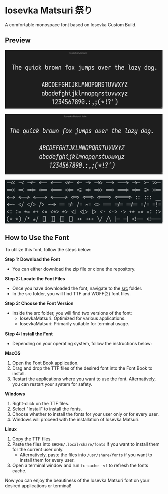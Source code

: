 # Iosevka Matsuri 祭り

A comfortable monospace font based on Iosevka Custom Build.

## Preview

![preview](./assets/preview.png)

![preview-italic](./assets/preview-italic.png)

![ligatures](./assets/ligatures.png)

## How to Use the Font

To utilize this font, follow the steps below:

**Step 1: Download the Font**
- You can either download the zip file or clone the repository.

**Step 2: Locate the Font Files**
- Once you have downloaded the font, navigate to the [src](../src/) folder.
- In the src folder, you will find TTF and WOFF(2) font files.

**Step 3: Choose the Font Version**
- Inside the src folder, you will find two versions of the font:
  - IosevkaMatsuri: Optimized for various applications.
  - IosevkaMatsuri: Primarily suitable for terminal usage.

**Step 4: Install the Font**
- Depending on your operating system, follow the instructions below:

**MacOS**
1. Open the Font Book application.
2. Drag and drop the TTF files of the desired font into the Font Book to install.
3. Restart the applications where you want to use the font. Alternatively, you can restart your system for safety.

**Windows**
1. Right-click on the TTF files.
2. Select "Install" to install the fonts.
3. Choose whether to install the fonts for your user only or for every user.
4. Windows will proceed with the installation of Iosevka Matsuri.

**Linux**
1. Copy the TTF files.
2. Paste the files into `$HOME/.local/share/fonts` if you want to install them for the current user only.
   - Alternatively, paste the files into `/usr/share/fonts` if you want to install them for every user.
3. Open a terminal window and run `fc-cache -vf` to refresh the fonts cache.

Now you can enjoy the beautiness of the Iosevka Matsuri font on your desired applications or terminal!
